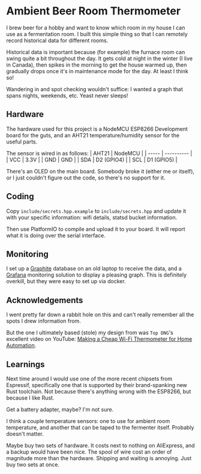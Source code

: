# Ambient Beer Room Thermometer

I brew beer for a hobby and want to know which room in my house I can use as a
fermentation room. I built this simple thing so that I can remotely record
historical data for different rooms.

Historical data is important because (for example) the furnace room can swing
quite a bit throughout the day. It gets cold at night in the winter (I live in
Canada), then spikes in the morning to get the house warmed up, then gradually
drops once it's in maintenance mode for the day. At least I think so!

Wandering in and spot checking wouldn't suffice: I wanted a graph that spans
nights, weekends, etc. Yeast never sleeps!

## Hardware

The hardware used for this project is a NodeMCU ESP8266 Development board for
the guts, and an AHT21 temperature/humidity sensor for the useful parts.

The sensor is wired in as follows:
| AHT21 | NodeMCU    |
| ----- | ---------- |
| VCC   | 3.3V       |
| GND   | GND        |
| SDA   | D2 (GPIO4) |
| SCL   | D1 (GPIO5) |

There's an OLED on the main board. Somebody broke it (either me or itself), or
I just couldn't figure out the code, so there's no support for it.

## Coding

Copy `include/secrets.hpp.example` to `include/secrets.hpp` and update it with
your specific information: wifi details, statsd bucket information.

Then use PlatformIO to compile and upload it to your board. It will report what
it is doing over the serial interface.

## Monitoring

I set up a [Graphite](https://graphiteapp.org) database on an old laptop to
receive the data, and a [Grafana](https://grafana.com) monitoring solution to
display a pleasing graph. This is definitely overkill, but they were easy to
set up via docker.

## Acknowledgements

I went pretty far down a rabbit hole on this and can't really remember all the
spots I drew information from.

But the one I ultimately based (stole) my design from was `Top DNG`'s excellent
video on YouTube: [Making a Cheap Wi-Fi Thermometer for Home Automation](https://youtu.be/1Bsn6xnnoIs?si=6wa__fz9eMQcUE7p).

## Learnings

Next time around I would use one of the more recent chipsets from Espressif,
specifically one that is supported by their brand-spanking new Rust toolchain.
Not because there's anything wrong with the ESP8266, but because I like Rust.

Get a battery adapter, maybe? I'm not sure.

I think a couple temperature sensors: one to use for ambient room temperature,
and another that can be taped to the fermenter itself. Probably doesn't matter.

Maybe buy two sets of hardware. It costs next to nothing on AliExpress, and a
backup would have been nice. The spool of wire cost an order of magnitude more
than the hardware. Shipping and waiting is annoying. Just buy two sets at once.
